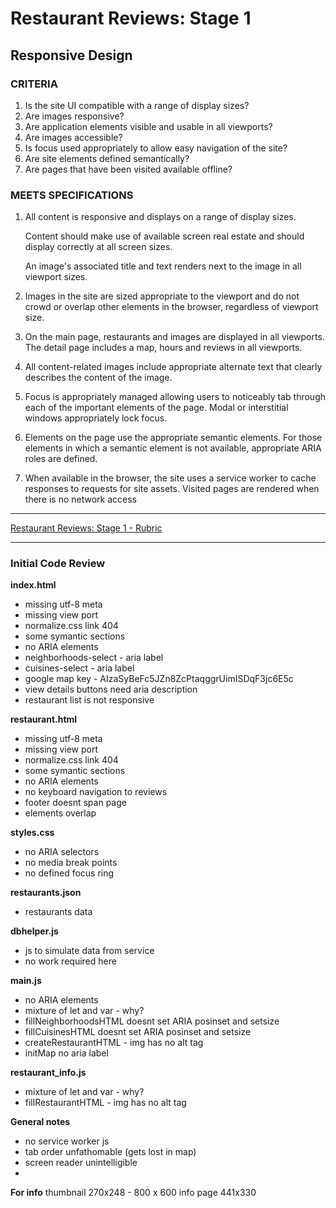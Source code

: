 # Restaurant Reviews: Stage 1

## Responsive Design

### CRITERIA

1. Is the site UI compatible with a range of display sizes?
2. Are images responsive?
3. Are application elements visible and usable in all viewports?
4. Are images accessible?
5. Is focus used appropriately to allow easy navigation of the site?
6. Are site elements defined semantically?
7. Are pages that have been visited available offline?

### MEETS SPECIFICATIONS

1. All content is responsive and displays on a range of display sizes.

    Content should make use of available screen real estate and should display correctly at all screen sizes.

    An image's associated title and text renders next to the image in all viewport sizes.

2. Images in the site are sized appropriate to the viewport and do not crowd or overlap other elements in the browser, regardless of viewport size.

3. On the main page, restaurants and images are displayed in all viewports. The detail page includes a map, hours and reviews in all viewports.

4. All content-related images include appropriate alternate text that clearly describes the content of the image.

5. Focus is appropriately managed allowing users to noticeably tab through each of the important elements of the page. Modal or interstitial windows appropriately lock focus.

6. Elements on the page use the appropriate semantic elements. For those elements in which a semantic element is not available, appropriate ARIA roles are defined.

7. When available in the browser, the site uses a service worker to cache responses to requests for site assets. Visited pages are rendered when there is no network access

---

[Restaurant Reviews: Stage 1 - Rubric](https://review.udacity.com/#!/rubrics/1090/view)

---

### Initial Code Review

**index.html**

* missing utf-8 meta
* missing view port
* normalize.css link 404
* some symantic sections
* no ARIA elements
* neighborhoods-select - aria label
* cuisines-select - aria label
* google map key - AIzaSyBeFc5JZn8ZcPtaqggrUimISDqF3jc6E5c
* view details buttons need aria description
* restaurant list is not responsive

**restaurant.html**

* missing utf-8 meta
* missing view port
* normalize.css link 404
* some symantic sections
* no ARIA elements
* no keyboard navigation to reviews
* footer doesnt span page
* elements overlap

 
**styles.css**

* no ARIA selectors 
* no media break points
* no defined focus ring


**restaurants.json**

* restaurants data

**dbhelper.js**

* js to simulate data from service
* no work required here

**main.js**

* no ARIA elements
* mixture of let and var - why?
* fillNeighborhoodsHTML doesnt set ARIA posinset and setsize
* fillCuisinesHTML doesnt set ARIA posinset and setsize
* createRestaurantHTML - img has no alt tag
* initMap no aria label


**restaurant_info.js**

* mixture of let and var - why?
* fillRestaurantHTML - img has no alt tag

**General notes**

* no service worker js
* tab order unfathomable (gets lost in map)
* screen reader unintelligible
* 

**For info**
thumbnail 270x248 - 800 x 600
info page 441x330